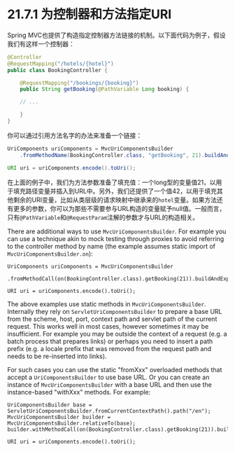 # 21.7.1 为控制器和方法指定URI

Spring MVC也提供了构造指定控制器方法链接的机制。以下面代码为例子，假设我们有这样一个控制器：

```java
@Controller
@RequestMapping("/hotels/{hotel}")
public class BookingController {

    @RequestMapping("/bookings/{booking}")
    public String getBooking(@PathVariable Long booking) {

    // ...

    }
}
```

你可以通过引用方法名字的办法来准备一个链接：

```java
UriComponents uriComponents = MvcUriComponentsBuilder
    .fromMethodName(BookingController.class, "getBooking", 21).buildAndExpand(42);

URI uri = uriComponents.encode().toUri();
```

在上面的例子中，我们为方法参数准备了填充值：一个long型的变量值21，以用于填充路径变量并插入到URL中。另外，我们还提供了一个值42，以用于填充其他剩余的URI变量，比如从类层级的请求映射中继承来的`hotel`变量。如果方法还有更多的参数，你可以为那些不需要参与URL构造的变量赋予null值。一般而言，只有`@PathVariable`和`@RequestParam`注解的参数才与URL的构造相关。



There are additional ways to use `MvcUriComponentsBuilder`. For example you
can use a technique akin to mock testing through proxies to avoid referring to
the controller method by name (the example assumes static import of
`MvcUriComponentsBuilder.on`):



    UriComponents uriComponents = MvcUriComponentsBuilder
        .fromMethodCall(on(BookingController.class).getBooking(21)).buildAndExpand(42);

    URI uri = uriComponents.encode().toUri();

The above examples use static methods in `MvcUriComponentsBuilder`. Internally
they rely on `ServletUriComponentsBuilder` to prepare a base URL from the
scheme, host, port, context path and servlet path of the current request. This
works well in most cases, however sometimes it may be insufficient. For
example you may be outside the context of a request (e.g. a batch process that
prepares links) or perhaps you need to insert a path prefix (e.g. a locale
prefix that was removed from the request path and needs to be re-inserted into
links).

For such cases you can use the static "fromXxx" overloaded methods that accept
a `UriComponentsBuilder` to use base URL. Or you can create an instance of
`MvcUriComponentsBuilder` with a base URL and then use the instance-based
"withXxx" methods. For example:



    UriComponentsBuilder base = ServletUriComponentsBuilder.fromCurrentContextPath().path("/en");
    MvcUriComponentsBuilder builder = MvcUriComponentsBuilder.relativeTo(base);
    builder.withMethodCall(on(BookingController.class).getBooking(21)).buildAndExpand(42);

    URI uri = uriComponents.encode().toUri();
